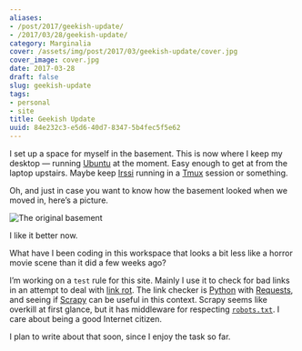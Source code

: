 ```yaml
---
aliases:
- /post/2017/geekish-update/
- /2017/03/28/geekish-update/
category: Marginalia
cover: /assets/img/post/2017/03/geekish-update/cover.jpg
cover_image: cover.jpg
date: 2017-03-28
draft: false
slug: geekish-update
tags:
- personal
- site
title: Geekish Update
uuid: 84e232c3-e5d6-40d7-8347-5b4fec5f5e62
---
```


I set up a space for myself in the basement.
This is now where I keep my desktop — running [Ubuntu](https://www.ubuntu.com/) at the moment.
Easy enough to get at from the laptop upstairs.
Maybe keep [Irssi](https://irssi.org/) running in a [Tmux](https://tmux.github.io/) session or something.

Oh, and just in case you want to know how the basement looked when we moved in, here’s a picture.

![The original basement](/assets/img/post/2017/03/geekish-update/basement-original.jpg)

I like it better now.

What have I been coding in this workspace that looks a bit less like a horror movie scene than it did a few weeks ago?

I’m working on a `test` rule for this site.
Mainly I use it to check for bad links in an attempt to deal with [link rot](https://en.wikipedia.org/wiki/Link_rot).
The link checker is [Python](https://www.python.org/) with [Requests](http://docs.python-requests.org/en/master/),
and seeing if [Scrapy](https://scrapy.org/) can be useful in this context.
Scrapy seems like overkill at first glance, but it has middleware for respecting [`robots.txt`](http://www.robotstxt.org/).
I care about being a good Internet citizen.

I plan to write about that soon, since I enjoy the task so far.